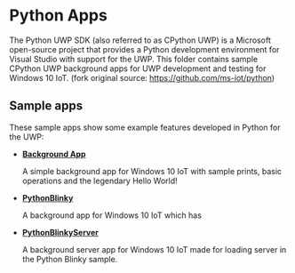 # Python Apps
The Python UWP SDK (also referred to as CPython UWP) is a Microsoft open-source project that provides a Python development environment for Visual Studio with support for the UWP. This folder contains sample CPython UWP background apps for UWP development and testing for Windows 10 IoT. (fork original source: https://github.com/ms-iot/python)

## Sample apps
These sample apps show some example features developed in Python for the UWP:
- [**Background App**](/Python/BackgroundApp)

  A simple background app for Windows 10 IoT with sample prints, basic operations and the legendary Hello World!
  
- [**PythonBlinky**](/Python/PythonBlinky)

  A background app for Windows 10 IoT which has
  
- [**PythonBlinkyServer**](/Python/PythonBlinkyServer)

  A background server app for Windows 10 IoT made for loading server in the Python Blinky sample.
